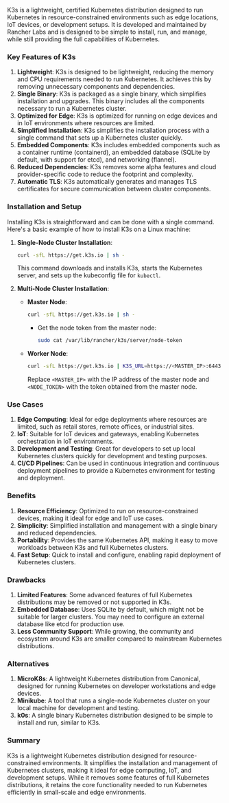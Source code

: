 K3s is a lightweight, certified Kubernetes distribution designed to run Kubernetes in resource-constrained environments such as edge locations, IoT devices, or development setups. It is developed and maintained by Rancher Labs and is designed to be simple to install, run, and manage, while still providing the full capabilities of Kubernetes.

### Key Features of K3s

1. **Lightweight**: K3s is designed to be lightweight, reducing the memory and CPU requirements needed to run Kubernetes. It achieves this by removing unnecessary components and dependencies.
2. **Single Binary**: K3s is packaged as a single binary, which simplifies installation and upgrades. This binary includes all the components necessary to run a Kubernetes cluster.
3. **Optimized for Edge**: K3s is optimized for running on edge devices and in IoT environments where resources are limited.
4. **Simplified Installation**: K3s simplifies the installation process with a single command that sets up a Kubernetes cluster quickly.
5. **Embedded Components**: K3s includes embedded components such as a container runtime (containerd), an embedded database (SQLite by default, with support for etcd), and networking (flannel).
6. **Reduced Dependencies**: K3s removes some alpha features and cloud provider-specific code to reduce the footprint and complexity.
7. **Automatic TLS**: K3s automatically generates and manages TLS certificates for secure communication between cluster components.

### Installation and Setup

Installing K3s is straightforward and can be done with a single command. Here's a basic example of how to install K3s on a Linux machine:

1. **Single-Node Cluster Installation**:
   
   ```sh
   curl -sfL https://get.k3s.io | sh -
   ```

   This command downloads and installs K3s, starts the Kubernetes server, and sets up the kubeconfig file for `kubectl`.

2. **Multi-Node Cluster Installation**:
   
   - **Master Node**:
     
     ```sh
     curl -sfL https://get.k3s.io | sh -
     ```

     - Get the node token from the master node:
       
       ```sh
       sudo cat /var/lib/rancher/k3s/server/node-token
       ```

   - **Worker Node**:
     
     ```sh
     curl -sfL https://get.k3s.io | K3S_URL=https://<MASTER_IP>:6443 K3S_TOKEN=<NODE_TOKEN> sh -
     ```

     Replace `<MASTER_IP>` with the IP address of the master node and `<NODE_TOKEN>` with the token obtained from the master node.

### Use Cases

1. **Edge Computing**: Ideal for edge deployments where resources are limited, such as retail stores, remote offices, or industrial sites.
2. **IoT**: Suitable for IoT devices and gateways, enabling Kubernetes orchestration in IoT environments.
3. **Development and Testing**: Great for developers to set up local Kubernetes clusters quickly for development and testing purposes.
4. **CI/CD Pipelines**: Can be used in continuous integration and continuous deployment pipelines to provide a Kubernetes environment for testing and deployment.

### Benefits

1. **Resource Efficiency**: Optimized to run on resource-constrained devices, making it ideal for edge and IoT use cases.
2. **Simplicity**: Simplified installation and management with a single binary and reduced dependencies.
3. **Portability**: Provides the same Kubernetes API, making it easy to move workloads between K3s and full Kubernetes clusters.
4. **Fast Setup**: Quick to install and configure, enabling rapid deployment of Kubernetes clusters.

### Drawbacks

1. **Limited Features**: Some advanced features of full Kubernetes distributions may be removed or not supported in K3s.
2. **Embedded Database**: Uses SQLite by default, which might not be suitable for larger clusters. You may need to configure an external database like etcd for production use.
3. **Less Community Support**: While growing, the community and ecosystem around K3s are smaller compared to mainstream Kubernetes distributions.

### Alternatives

1. **MicroK8s**: A lightweight Kubernetes distribution from Canonical, designed for running Kubernetes on developer workstations and edge devices.
2. **Minikube**: A tool that runs a single-node Kubernetes cluster on your local machine for development and testing.
3. **k0s**: A single binary Kubernetes distribution designed to be simple to install and run, similar to K3s.

### Summary

K3s is a lightweight Kubernetes distribution designed for resource-constrained environments. It simplifies the installation and management of Kubernetes clusters, making it ideal for edge computing, IoT, and development setups. While it removes some features of full Kubernetes distributions, it retains the core functionality needed to run Kubernetes efficiently in small-scale and edge environments.